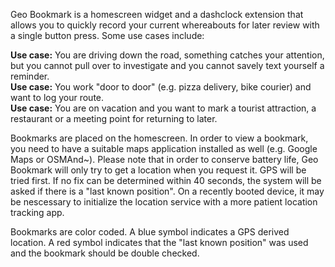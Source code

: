 Geo Bookmark is a homescreen widget and a dashclock extension that allows you to quickly record your current
whereabouts for later review with a single button press. Some use cases include:

<b>Use case:</b> You are driving down the road, something catches your attention, but you cannot pull over to 
investigate and you cannot savely text yourself a reminder.
<br>
<b>Use case:</b> You work "door to door" (e.g. pizza delivery, bike courier) and want to log your route.
<br>
<b>Use case:</b> You are on vacation and you want to mark a tourist attraction, a restaurant or a meeting point
for returning to later.

Bookmarks are placed on the homescreen. In order to view a bookmark, you need to have a suitable maps application
installed  as well (e.g. Google Maps or OSMAnd~). Please note that in order to conserve battery life, Geo Bookmark 
will only try to get a location when you request it. GPS will be tried first. If no fix can be determined within
40 seconds, the system will be asked if there is a "last known position". On a recently booted device, it may be
nescessary to initialize the location service with a more patient location tracking app.

Bookmarks are color coded. A blue symbol indicates a GPS derived location. A red symbol indicates that the "last
known position" was used and the bookmark should be double checked.